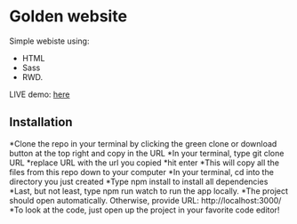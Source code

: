 # Golden website

Simple webiste using: 
* HTML
* Sass
* RWD.

LIVE demo: [here](https://henks20.github.io/golden-website/)

## Installation

*Clone the repo in your terminal by clicking the green clone or download button at the top right and copy in the URL
*In your terminal, type git clone URL
 *replace URL with the url you copied
 *hit enter
*This will copy all the files from this repo down to your computer
*In your terminal, cd into the directory you just created
*Type npm install to install all dependencies
*Last, but not least, type npm run watch to run the app locally.
*The project should open automatically. Otherwise, provide URL: http://localhost:3000/
*To look at the code, just open up the project in your favorite code editor!

